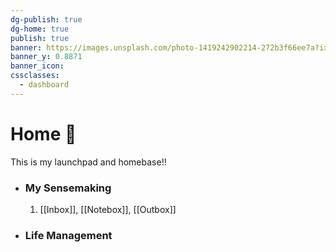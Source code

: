 ```yaml
---
dg-publish: true
dg-home: true
publish: true
banner: https://images.unsplash.com/photo-1419242902214-272b3f66ee7a?ixlib=rb-4.0.3&ixid=MnwxMjA3fDB8MHxwaG90by1wYWdlfHx8fGVufDB8fHx8&auto=format&fit=crop&w=2413&q=80
banner_y: 0.8871
banner_icon: 
cssclasses:
  - dashboard
---
```








# Home 🏡
This is my launchpad and homebase!!

- ### My Sensemaking
    1.  [[Inbox]], [[Notebox]], [[Outbox]]
- ### Life Management 



